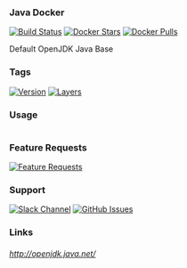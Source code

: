 [travis_logo]: https://travis-ci.org/stlouisn/java_docker.svg?branch=master
[travis_url]: https://travis-ci.org/stlouisn/java_docker
[docker_stars_logo]: https://img.shields.io/docker/stars/stlouisn/java.svg
[docker_pulls_logo]: https://img.shields.io/docker/pulls/stlouisn/java.svg
[docker_hub_url]: https://hub.docker.com/r/stlouisn/java
[microbadger_url]: https://microbadger.com/images/stlouisn/java
[feathub_data]: http://feathub.com/stlouisn/java_docker?format=svg
[feathub_url]: http://feathub.com/stlouisn/java_docker
[issues_url]: https://github.com/stlouisn/java_docker/issues
[slack_url]: https://stlouisn.slack.com/messages/CAEU4EUJD

### Java Docker

[![Build Status][travis_logo]][travis_url]
[![Docker Stars][docker_stars_logo]][docker_hub_url]
[![Docker Pulls][docker_pulls_logo]][docker_hub_url]

Default OpenJDK Java Base

### Tags

[![Version](https://images.microbadger.com/badges/version/stlouisn/java:default.svg)][microbadger_url]
[![Layers](https://images.microbadger.com/badges/image/stlouisn/java:default.svg)][microbadger_url]

### Usage

```

```

### Feature Requests

[![Feature Requests][feathub_data]][feathub_url]

### Support

[![Slack Channel](https://img.shields.io/badge/-message-no.svg?colorA=a7a7a7&colorB=3eb991&logo=slack&logoWidth=14)][slack_url]
[![GitHub Issues](https://img.shields.io/badge/-issues-no.svg?colorA=a7a7a7&colorB=e01563&logo=github&logoWidth=14)][issues_url]

### Links

###### *http://openjdk.java.net/*
